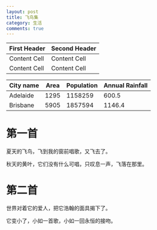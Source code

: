 ```yaml
---
layout: post
title: 飞鸟集
category: 生活
comments: true
---
```


First Header  | Second Header
------------- | -------------
Content Cell  | Content Cell
Content Cell  | Content Cell 

|City name|Area|Population|Annual Rainfall|
|----------|----------|----------|----------|
|Adelaide|1295|1158259|600.5|
|Brisbane|5905|1857594|1146.4|

# 第一首

夏天的飞鸟，飞到我的窗前唱歌，又飞去了。

秋天的黄叶，它们没有什么可唱，只叹息一声，飞落在那里。

# 第二首

世界对着它的爱人，把它浩翰的面具揭下了。

它变小了，小如一首歌，小如一回永恒的接吻。　　　　
